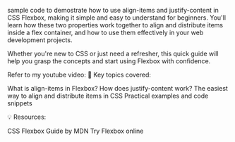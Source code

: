 sample code to demostrate how to use align-items and justify-content in CSS Flexbox, making it simple and easy to understand for beginners. You'll learn how these two properties work together to align and distribute items inside a flex container, and how to use them effectively in your web development projects.

Whether you're new to CSS or just need a refresher, this quick guide will help you grasp the concepts and start using Flexbox with confidence. 

Refer to my youtube video: 
🔑 Key topics covered:

What is align-items in Flexbox?
How does justify-content work?
The easiest way to align and distribute items in CSS
Practical examples and code snippets

💡 Resources:

CSS Flexbox Guide by MDN
Try Flexbox online
